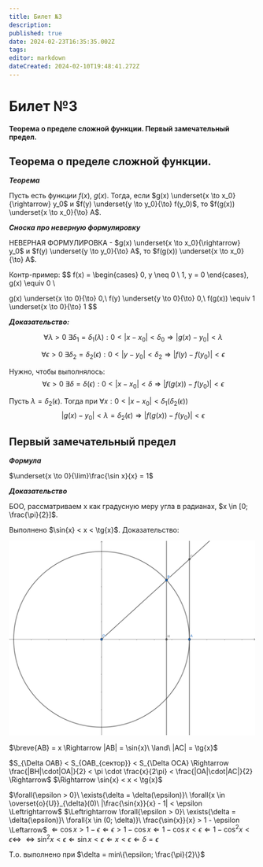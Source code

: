 ```yaml
---
title: Билет №3
description: 
published: true
date: 2024-02-23T16:35:35.002Z
tags: 
editor: markdown
dateCreated: 2024-02-10T19:48:41.272Z
---
```


# Билет №3
#### Теорема о пределе сложной функции. Первый замечательный предел.

## Теорема о пределе сложной функции.

***Теорема***

Пусть есть функции $f(x)$, $g(x)$.
Тогда, если $g(x) \underset{x \to x_0}{\rightarrow} y_0$ и $f(y) \underset{y \to y_0}{\to} f(y_0)$, то $f(g(x)) \underset{x \to x_0}{\to} A$.

***Сноска про неверную формулировку***

НЕВЕРНАЯ ФОРМУЛИРОВКА - $g(x) \underset{x \to x_0}{\rightarrow} y_0$ и $f(y) \underset{y \to y_0}{\to} A$, то $f(g(x)) \underset{x \to x_0}{\to} A$.

Контр-пример: 
$$
f(x) = 
\begin{cases}
  0, y \neq 0 \\
  1, y = 0
\end{cases}, 
g(x) \equiv 0 \\
 
g(x) \underset{x \to 0}{\to} 0,\ f(y) \underset{y \to 0}{\to} 0,\ f(g(x)) \equiv 1 \underset{x \to 0}{\to} 1
$$

***Доказательство:***

$$\forall{\lambda > 0}\ \exists{\delta_1 = \delta_1(\lambda)}: 0 < |x - x_0| < \delta_0 \Rightarrow |g(x) - y_0| < \lambda$$

$$\forall{\epsilon > 0}\ \exists{\delta_2 = \delta_2(\epsilon)}: 0 < |y - y_0| < \delta_2 \Rightarrow |f(y) - f(y_0)| < \epsilon$$

Нужно, чтобы выполнялось:
$$\forall{\epsilon > 0}\ \exists{\delta = \delta(\epsilon): 0 < |x - x_0| < \delta \Rightarrow |f(g(x)) - f(y_0)| < \epsilon}$$

Пусть $\lambda = \delta_2(\epsilon)$. Тогда при $\forall{x} : 0 < |x - x_0| < \delta_1(\delta_2(\epsilon))$
$$|g(x) - y_0| < \lambda = \delta_2(\epsilon) \Rightarrow |f(g(x)) - f(y_0)| < \epsilon$$

## Первый замечательный предел

***Формула***

$\underset{x \to 0}{\lim}\frac{\sin x}{x} = 1$

***Доказательство***

БОО, рассматриваем x как градусную меру угла в радианах, $x \in [0; \frac{\pi}{2}]$.

Выполнено $\sin{x} < x < \tg{x}$. Доказательство:

<img src="/geometry_export.svg" alt="drawing" width="500"/>

$\breve{AB} = x \Rightarrow |AB| = \sin{x}\ \land\ |AC| = \tg{x}$

$S_{\Delta OAB} < S_{OAB_{сектор}} < S_{\Delta OCA} \Rightarrow \frac{|BH|\cdot|OA|}{2} < \pi \cdot \frac{x}{2\pi} < \frac{|OA|\cdot|AC|}{2} \Rightarrow$
$\Rightarrow \sin{x} < x < \tg{x}$

$\forall{\epsilon > 0}\ \exists{\delta = \delta(\epsilon)}\ \forall{x \in \overset{o}{U}}_{\delta}(0)\ |\frac{\sin{x}}{x} - 1| < \epsilon \Leftrightarrow$
$\Leftrightarrow \forall{\epsilon > 0}\ \exists{\delta = \delta(\epsilon)}\ \forall{x \in (0; \delta)}\ \frac{\sin{x}}{x} > 1 - \epsilon \Leftarrow$
$\Leftarrow \cos{x} > 1 - \epsilon \Leftarrow \epsilon > 1 - \cos{x} \Leftarrow 1 - \cos{x} < \epsilon \Leftarrow 1 - \cos^2{x} < \epsilon \Leftrightarrow$
$\Leftrightarrow \sin^2{x} < \epsilon \Leftarrow \sin{x} < \epsilon \Leftarrow x < \epsilon \Leftarrow \delta = \epsilon$

Т.о. выполнено при $\delta = min\{\epsilon; \frac{\pi}{2}\}$